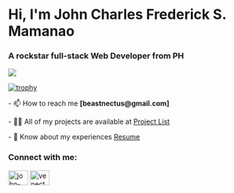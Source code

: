 <h1 align="left">Hi, I'm John Charles Frederick S. Mamanao</h1>
<h3 align="left">A rockstar full-stack Web Developer from PH</h3>

![](https://komarev.com/ghpvc/?username=BeastNectus&color=brightgreen&base=75)

[![trophy](https://hacked-github-stat-trophies.flyn-nick.vercel.app/?username=beastnectus&theme=onedark)](https://github.com/ryo-ma/github-profile-trophy)



<p align="left"> - 📫 How to reach me <strong>[beastnectus@gmail.com]</strong></p>

<p align="left"> - 👨‍💻 All of my projects are available at <a href="https://johnmamanao.com/#/projects">Project List</a> </p>

<p align="left"> - 📄 Know about my experiences <a href="https://johnmamanao.com/#/resume">Resume</a></p>

<h3 align="left">Connect with me:</h3>
<p align="left">
<a href="https://www.linkedin.com/in/john-mamanao-762218278/" target="blank"><img align="center" src="https://raw.githubusercontent.com/rahuldkjain/github-profile-readme-generator/master/src/images/icons/Social/linked-in-alt.svg" alt="john-mamanao" height="30" width="40" /></a>
<a href="https://fb.com/venectus" target="blank"><img align="center" src="https://raw.githubusercontent.com/rahuldkjain/github-profile-readme-generator/master/src/images/icons/Social/facebook.svg" alt="venectus" height="30" width="40" /></a>
</p>
